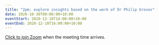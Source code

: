 ```yaml
---
title: "2pm: explore insights based on the work of Dr Philip Groves"
date: 2020-10-30T00:00:00+10:00
eventStart: 2020-12-18T14:00:00+10:00
eventEnd: 2020-12-18T16:00:00+10:00
---
```


[Click to join Zoom](https://us02web.zoom.us/j/320544045?pwd=QjZtbUxvVk81b2dweUtZZTE3ZE9IZz09) when the meeting time arrives.